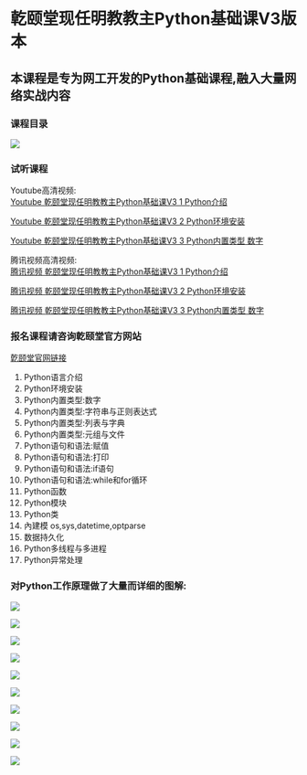 # 亁颐堂现任明教教主Python基础课V3版本

## 本课程是专为网工开发的Python基础课程,融入大量网络实战内容

### 课程目录

![](https://gitee.com/qytanggit/Python_Basic/raw/master/image/logo/Logo.jpg)

### 试听课程

Youtube高清视频:   
[Youtube 乾颐堂现任明教教主Python基础课V3 1 Python介绍](https://www.youtube.com/watch?v=UTZdp35LslY&t=24s)

[Youtube 乾颐堂现任明教教主Python基础课V3 2 Python环境安装](https://www.youtube.com/watch?v=CqJ0VkN5ghg)

[Youtube 乾颐堂现任明教教主Python基础课V3 3 Python内置类型 数字](https://www.youtube.com/watch?v=GYH2VuS8Rls&t=6s)

腾讯视频高清视频:  
[腾讯视频 乾颐堂现任明教教主Python基础课V3 1 Python介绍](https://v.qq.com/x/page/e0661ga59jy.html)

[腾讯视频 乾颐堂现任明教教主Python基础课V3 2 Python环境安装](https://v.qq.com/x/page/j0661qtyd44.html)

[腾讯视频 乾颐堂现任明教教主Python基础课V3 3 Python内置类型 数字](https://v.qq.com/x/page/l06617xem2b.html)

### 报名课程请咨询亁颐堂官方网站

[亁颐堂官网链接](http://www.qytang.com)

1. Python语言介绍
2. Python环境安装
3. Python内置类型:数字
4. Python内置类型:字符串与正则表达式
5. Python内置类型:列表与字典
6. Python内置类型:元组与文件
7. Python语句和语法:赋值
8. Python语句和语法:打印
9. Python语句和语法:if语句
10. Python语句和语法:while和for循环
11. Python函数
12. Python模块
13. Python类
14. 內建模  os,sys,datetime,optparse
15. 数据持久化
16. Python多线程与多进程
17. Python异常处理

### 对Python工作原理做了大量而详细的图解:

![](https://gitee.com/qytanggit/Python_Basic/raw/master/image/course/python1.png)

![](https://gitee.com/qytanggit/Python_Basic/raw/master/image/course/python2.png)

![](https://gitee.com/qytanggit/Python_Basic/raw/master/image/course/python3.png)

![](https://gitee.com/qytanggit/Python_Basic/raw/master/image/course/python4.png)

![](https://gitee.com/qytanggit/Python_Basic/raw/master/image/course/python5.png)

![](https://gitee.com/qytanggit/Python_Basic/raw/master/image/course/python6.png)

![](https://gitee.com/qytanggit/Python_Basic/raw/master/image/course/python7.png)

![](https://gitee.com/qytanggit/Python_Basic/raw/master/image/course/python8.png)

![](https://gitee.com/qytanggit/Python_Basic/raw/master/image/course/python9.png)

![](https://gitee.com/qytanggit/Python_Basic/raw/master/image/course/python10.png)
